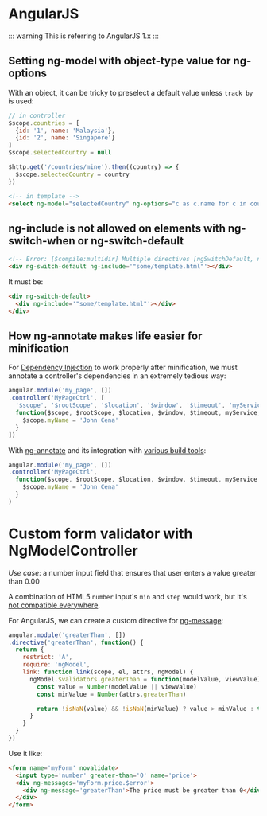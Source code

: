 # AngularJS

::: warning
This is referring to AngularJS 1.x
:::

## Setting ng-model with object-type value for ng-options

With an object, it can be tricky to preselect a default value unless `track by` is used:

```js
// in controller
$scope.countries = [
  {id: '1', name: 'Malaysia'},
  {id: '2', name: 'Singapore'}
]
$scope.selectedCountry = null

$http.get('/countries/mine').then((country) => {
  $scope.selectedCountry = country
})
```

```html
<!-- in template -->
<select ng-model="selectedCountry" ng-options="c as c.name for c in countries track by c.id"></select>
```

## ng-include is not allowed on elements with ng-switch-when or ng-switch-default

```html
<!-- Error: [$compile:multidir] Multiple directives [ngSwitchDefault, ngInclude] asking for transclusion -->
<div ng-switch-default ng-include='"some/template.html"'></div>
```

It must be:

```html
<div ng-switch-default>
  <div ng-include='"some/template.html"'></div>
</div>
```

## How ng-annotate makes life easier for minification

For [Dependency Injection](https://code.angularjs.org/1.5.7/docs/guide/di) to work properly after minification, we must annotate a controller's dependencies in an extremely tedious way:

```js
angular.module('my_page', [])
.controller('MyPageCtrl', [
  '$scope', '$rootScope', '$location', '$window', '$timeout', 'myService', 'yourService', 'anyService',
  function($scope, $rootScope, $location, $window, $timeout, myService, yourService, anyService) {
    $scope.myName = 'John Cena'
  }
])
```

With [ng-annotate](https://github.com/olov/ng-annotate) and its integration with [various build tools](https://github.com/olov/ng-annotate#tools-support):

```js
angular.module('my_page', [])
.controller('MyPageCtrl',
  function($scope, $rootScope, $location, $window, $timeout, myService, yourService, anyService) {
    $scope.myName = 'John Cena'
  }
)
```

# Custom form validator with NgModelController

*Use case*: a number input field that ensures that user enters a value greater than 0.00

A combination of HTML5 `number` input's `min` and `step` would work, but it's [not compatible everywhere](https://stackoverflow.com/questions/19011861/is-there-a-float-input-type-in-html5).

For AngularJS, we can create a custom directive for [ng-message](https://code.angularjs.org/1.5.11/docs/api/ngMessages/directive/ngMessage):

```js
angular.module('greaterThan', [])
.directive('greaterThan', function() {
  return {
    restrict: 'A',
    require: 'ngModel',
    link: function link(scope, el, attrs, ngModel) {
      ngModel.$validators.greaterThan = function(modelValue, viewValue) {
        const value = Number(modelValue || viewValue)
        const minValue = Number(attrs.greaterThan)

        return !isNaN(value) && !isNaN(minValue) ? value > minValue : true
      }
    }
  }
})
```

Use it like:

```html
<form name='myForm' novalidate>
  <input type='number' greater-than='0' name='price'>
  <div ng-messages='myForm.price.$error'>
    <div ng-message='greaterThan'>The price must be greater than 0</div>
  </div>
</form>
```
